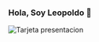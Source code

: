 ### Hola, Soy Leopoldo  👋


![Tarjeta presentacion](https://github.com/LeopoldoGitHub/LeopoldoGithub/assets/122738840/5afc5b76-5a21-4b78-b415-7665b7679f6e)

<!--
**LeopoldoGitHub/LeopoldoGithub** is a ✨ _special_ ✨ repository because its `README.md` (this file) appears on your GitHub profile.

Here are some ideas to get you started:

- 🔭 I’m currently working on ...
- 🌱 I’m currently learning ...
- 👯 I’m looking to collaborate on ...
- 🤔 I’m looking for help with ...
- 💬 Ask me about ...
- 📫 How to reach me: ...
- 😄 Pronouns: ...
- ⚡ Fun fact: ...
-->
